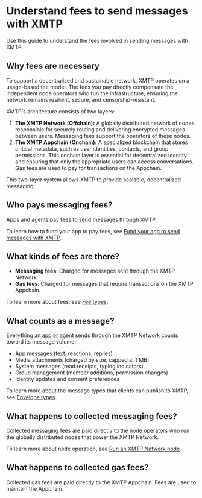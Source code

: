 # Understand fees to send messages with XMTP

Use this guide to understand the fees involved in sending messages with XMTP.

## Why fees are necessary

To support a decentralized and sustainable network, XMTP operates on a usage-based fee model. The fees you pay directly compensate the independent node operators who run the infrastructure, ensuring the network remains resilient, secure, and censorship-resistant.

XMTP's architecture consists of two layers:

1.  **The XMTP Network (Offchain):** A globally distributed network of nodes responsible for securely routing and delivering encrypted messages between users. Messaging fees support the operators of these nodes.
2.  **The XMTP Appchain (Onchain):** A specialized blockchain that stores critical metadata, such as user identities, contacts, and group permissions. This onchain layer is essential for decentralized identity and ensuring that only the appropriate users can access conversations. Gas fees are used to pay for transactions on the Appchain.

This two-layer system allows XMTP to provide scalable, decentralized messaging.

## Who pays messaging fees?

Apps and agents pay fees to send messages through XMTP.

To learn how to fund your app to pay fees, see [Fund your app to send messages with XMTP](/fund-apps/fund-your-app).

## What kinds of fees are there?

- **Messaging fees**: Charged for messages sent through the XMTP Network.
- **Gas fees**: Charged for messages that require transactions on the XMTP Appchain.

To learn more about fees, see [Fee types](/fund-apps/calculate-fess#fee-types).

## What counts as a message?

Everything an app or agent sends through the XMTP Network counts toward its message volume:

- App messages (text, reactions, replies)
- Media attachments (charged by size, capped at 1 MB)
- System messages (read receipts, typing indicators)
- Group management (member additions, permission changes)
- Identity updates and consent preferences

To learn more about the message types that clients can publish to XMTP, see [Envelope types](/protocol/envelope-types).

## What happens to collected messaging fees?

Collected messaging fees are paid directly to the node operators who run the globally distributed nodes that power the XMTP Network.

To learn more about node operation, see [Run an XMTP Network node](/network/run-a-node).

## What happens to collected gas fees?

Collected gas fees are paid directly to the XMTP Appchain. Fees are used to maintain the Appchain.
